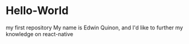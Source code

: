 # Hello-World
my first repository
My name is Edwin Quinon, and I'd like to further my knowledge on react-native
